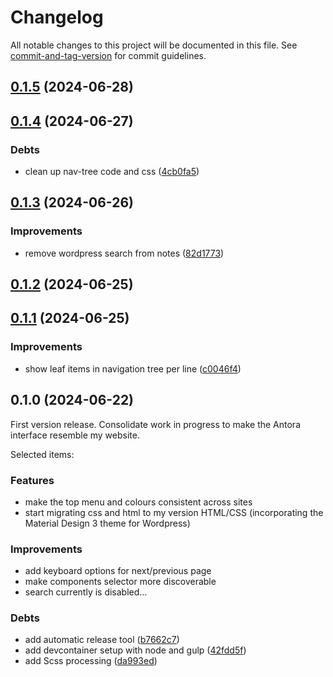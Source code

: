 # Changelog

All notable changes to this project will be documented in this file. See [commit-and-tag-version](https://github.com/absolute-version/commit-and-tag-version) for commit guidelines.

## [0.1.5](https://github.com/rolfkleef/drostan-antora-ui/compare/v0.1.4...v0.1.5) (2024-06-28)

## [0.1.4](https://github.com/rolfkleef/drostan-antora-ui/compare/v0.1.3...v0.1.4) (2024-06-27)


### Debts

* clean up nav-tree code and css ([4cb0fa5](https://github.com/rolfkleef/drostan-antora-ui/commit/4cb0fa55e7a2975af64ccb853c731563ef9b3118))

## [0.1.3](https://github.com/rolfkleef/drostan-antora-ui/compare/v0.1.2...v0.1.3) (2024-06-26)


### Improvements

* remove wordpress search from notes ([82d1773](https://github.com/rolfkleef/drostan-antora-ui/commit/82d17735fea2c61646ca1aaabb2f84677912d01a))

## [0.1.2](https://github.com/rolfkleef/drostan-antora-ui/compare/v0.1.1...v0.1.2) (2024-06-25)

## [0.1.1](https://github.com/rolfkleef/drostan-antora-ui/compare/v0.1.0...v0.1.1) (2024-06-25)


### Improvements

* show leaf items in navigation tree per line ([c0046f4](https://github.com/rolfkleef/drostan-antora-ui/commit/c0046f42a5a6b49846411710ff7fac36854758e3))

## 0.1.0 (2024-06-22)

First version release. Consolidate work in progress to make the Antora interface resemble my website.

Selected items:

### Features

* make the top menu and colours consistent across sites
* start migrating css and html to my version HTML/CSS (incorporating the Material Design 3 theme for Wordpress)

### Improvements

* add keyboard options for next/previous page
* make components selector more discoverable
* search currently is disabled...

### Debts

* add automatic release tool ([b7662c7](https://github.com/rolfkleef/drostan-antora-ui/commit/b7662c775b39cc3247c3a7411e15168beb8f0823))
* add devcontainer setup with node and gulp ([42fdd5f](https://github.com/rolfkleef/drostan-antora-ui/commit/42fdd5f1c7836823557692a441f3ced1758a82b5))
* add Scss processing ([da993ed](https://github.com/rolfkleef/drostan-antora-ui/commit/da993ed4ee12b14d81bc37dfe6b7d9c9febbf7b0))
